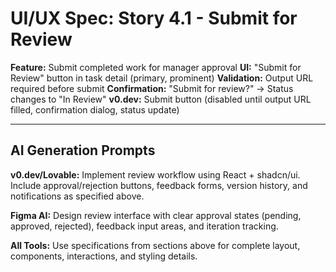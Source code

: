 # UI/UX Spec: Story 4.1 - Submit for Review
**Feature:** Submit completed work for manager approval
**UI:** "Submit for Review" button in task detail (primary, prominent)
**Validation:** Output URL required before submit
**Confirmation:** "Submit for review?" → Status changes to "In Review"
**v0.dev:** Submit button (disabled until output URL filled, confirmation dialog, status update)


---

## AI Generation Prompts

**v0.dev/Lovable:** Implement review workflow using React + shadcn/ui. Include approval/rejection buttons, feedback forms, version history, and notifications as specified above.

**Figma AI:** Design review interface with clear approval states (pending, approved, rejected), feedback input areas, and iteration tracking.

**All Tools:** Use specifications from sections above for complete layout, components, interactions, and styling details.

